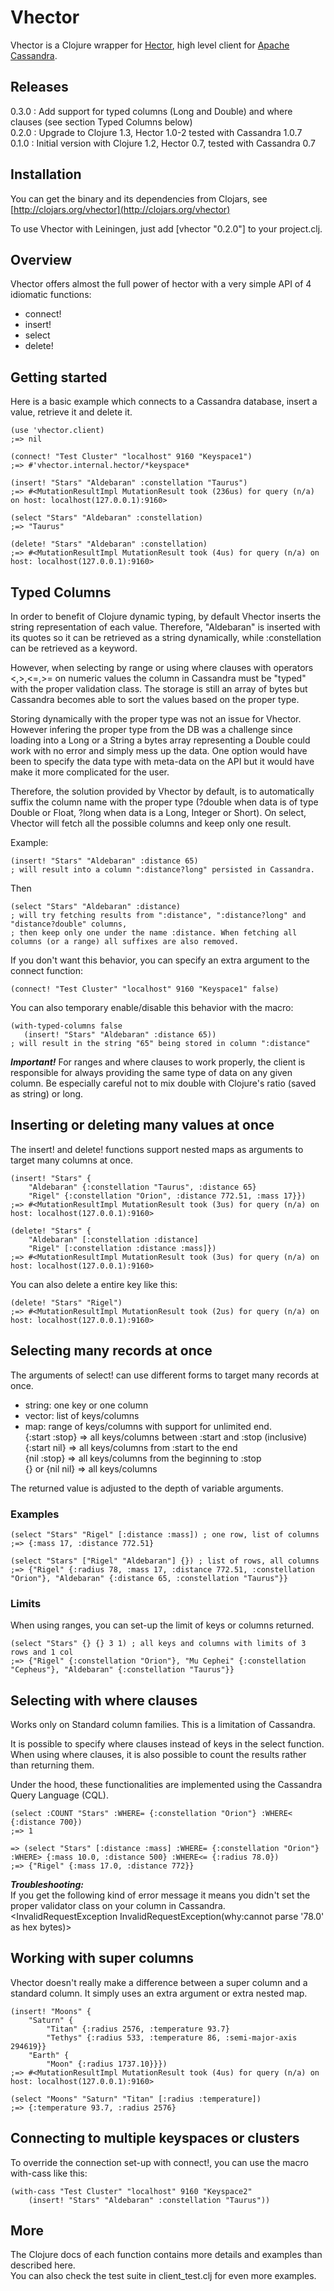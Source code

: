 Vhector
=======

Vhector is a Clojure wrapper for [Hector](https://github.com/rantav/hector), 
high level client for [Apache Cassandra](http://cassandra.apache.org/).

Releases
------------

0.3.0 : Add support for typed columns (Long and Double) and where clauses (see section Typed Columns below)  
0.2.0 : Upgrade to Clojure 1.3, Hector 1.0-2 tested with Cassandra 1.0.7  
0.1.0 : Initial version with Clojure 1.2, Hector 0.7, tested with Cassandra 0.7

Installation
------------

You can get the binary and its dependencies from Clojars, see [http://clojars.org/vhector](http://clojars.org/vhector)

To use Vhector with Leiningen, just add [vhector "0.2.0"] to your project.clj.

Overview
--------

Vhector offers almost the full power of hector with a very simple API of 4 idiomatic functions:

* connect!
* insert! 
* select 
* delete!

Getting started
---------------

Here is a basic example which connects to a Cassandra database, insert a value, retrieve it and delete it.

    (use 'vhector.client)
    ;=> nil
    
    (connect! "Test Cluster" "localhost" 9160 "Keyspace1")
    ;=> #'vhector.internal.hector/*keyspace*
    
    (insert! "Stars" "Aldebaran" :constellation "Taurus")
    ;=> #<MutationResultImpl MutationResult took (236us) for query (n/a) on host: localhost(127.0.0.1):9160>
    
    (select "Stars" "Aldebaran" :constellation)
    ;=> "Taurus"

    (delete! "Stars" "Aldebaran" :constellation)
    ;=> #<MutationResultImpl MutationResult took (4us) for query (n/a) on host: localhost(127.0.0.1):9160>

Typed Columns
-------------

In order to benefit of Clojure dynamic typing, by default Vhector inserts the string representation of each value.
Therefore, "Aldebaran" is inserted with its quotes so it can be retrieved as a string dynamically,
while :constellation can be retrieved as a keyword.

However, when selecting by range or using where clauses with operators <,>,<=,>= on numeric values the column in Cassandra must be "typed" with the proper validation class. The storage is still an array of bytes but Cassandra becomes able to sort the values based on the proper type.

Storing dynamically with the proper type was not an issue for Vhector. However infering the proper type from the DB was a challenge since loading into a Long or a String a bytes array representing a Double could work with no error and simply mess up the data. One option would have been to specify the data type with meta-data on the API but it would have make it more complicated for the user.

Therefore, the solution provided by Vhector by default, is to automatically suffix the column name with the proper type (?double when data is of type Double or Float, ?long when data is a Long, Integer or Short). On select, Vhector will fetch all the possible columns and keep only one result.

Example:

    (insert! "Stars" "Aldebaran" :distance 65)
    ; will result into a column ":distance?long" persisted in Cassandra.  

Then

    (select "Stars" "Aldebaran" :distance)
    ; will try fetching results from ":distance", ":distance?long" and "distance?double" columns, 
    ; then keep only one under the name :distance. When fetching all columns (or a range) all suffixes are also removed.


If you don't want this behavior, you can specify an extra argument to the connect function:

    (connect! "Test Cluster" "localhost" 9160 "Keyspace1" false)

You can also temporary enable/disable this behavior with the macro:

    (with-typed-columns false
       (insert! "Stars" "Aldebaran" :distance 65))
    ; will result in the string "65" being stored in column ":distance"

***Important!*** For ranges and where clauses to work properly, the client is responsible for always providing the same type of data on any given column. Be especially careful not to mix double with Clojure's ratio (saved as string) or long. 


Inserting or deleting many values at once
-----------------------------------------

The insert! and delete! functions support nested maps as arguments to target many columns at once. 

    (insert! "Stars" {
        "Aldebaran" {:constellation "Taurus", :distance 65}
        "Rigel" {:constellation "Orion", :distance 772.51, :mass 17}})
    ;=> #<MutationResultImpl MutationResult took (3us) for query (n/a) on host: localhost(127.0.0.1):9160>

    (delete! "Stars" {
        "Aldebaran" [:constellation :distance]
        "Rigel" [:constellation :distance :mass]})
    ;=> #<MutationResultImpl MutationResult took (3us) for query (n/a) on host: localhost(127.0.0.1):9160>

You can also delete a entire key like this:

    (delete! "Stars" "Rigel")
    ;=> #<MutationResultImpl MutationResult took (2us) for query (n/a) on host: localhost(127.0.0.1):9160>

Selecting many records at once
------------------------------

The arguments of select! can use different forms to target many records at once.

* string: one key or one column
* vector: list of keys/columns
* map: range of keys/columns with support for unlimited end.  
  {:start :stop} => all keys/columns between :start and :stop (inclusive)  
  {:start nil} => all keys/columns from :start to the end  
  {nil :stop} => all keys/columns from the beginning to :stop  
  {} or {nil nil} => all keys/columns

The returned value is adjusted to the depth of variable arguments.

### Examples

    (select "Stars" "Rigel" [:distance :mass]) ; one row, list of columns
    ;=> {:mass 17, :distance 772.51}

    (select "Stars" ["Rigel" "Aldebaran"] {}) ; list of rows, all columns
    ;=> {"Rigel" {:radius 78, :mass 17, :distance 772.51, :constellation "Orion"}, "Aldebaran" {:distance 65, :constellation "Taurus"}}

### Limits

When using ranges, you can set-up the limit of keys or columns returned.

    (select "Stars" {} {} 3 1) ; all keys and columns with limits of 3 rows and 1 col
    ;=> {"Rigel" {:constellation "Orion"}, "Mu Cephei" {:constellation "Cepheus"}, "Aldebaran" {:constellation "Taurus"}}


Selecting with where clauses
----------------------------

Works only on Standard column families. This is a limitation of Cassandra.

It is possible to specify where clauses instead of keys in the select function.  
When using where clauses, it is also possible to count the results rather than returning them.  

Under the hood, these functionalities are implemented using the Cassandra Query Language (CQL).

    (select :COUNT "Stars" :WHERE= {:constellation "Orion"} :WHERE< {:distance 700})
    ;=> 1
    
    => (select "Stars" [:distance :mass] :WHERE= {:constellation "Orion"} :WHERE> {:mass 10.0, :distance 500} :WHERE<= {:radius 78.0})
    ;=> {"Rigel" {:mass 17.0, :distance 772}}

***Troubleshooting:***  
If you get the following kind of error message it means you didn't set the proper validator class on your column in Cassandra.  
<InvalidRequestException InvalidRequestException(why:cannot parse '78.0' as hex bytes)>


Working with super columns
--------------------------

Vhector doesn't really make a difference between a super column and a standard column. 
It simply uses an extra argument or extra nested map.

    (insert! "Moons" {
        "Saturn" {
            "Titan" {:radius 2576, :temperature 93.7}
            "Tethys" {:radius 533, :temperature 86, :semi-major-axis 294619}}
        "Earth" {
            "Moon" {:radius 1737.10}}})
    ;=> #<MutationResultImpl MutationResult took (4us) for query (n/a) on host: localhost(127.0.0.1):9160>

    (select "Moons" "Saturn" "Titan" [:radius :temperature])
    ;=> {:temperature 93.7, :radius 2576}

Connecting to multiple keyspaces or clusters
--------------------------------------------

To override the connection set-up with connect!, you can use the macro with-cass like this:

    (with-cass "Test Cluster" "localhost" 9160 "Keyspace2"
        (insert! "Stars" "Aldebaran" :constellation "Taurus"))

More
----

The Clojure docs of each function contains more details and examples than described here.  
You can also check the test suite in client_test.clj for even more examples.
